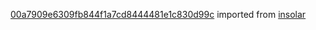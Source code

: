 [00a7909e6309fb844f1a7cd8444481e1c830d99c](https://github.com/insolar/insolar/commit/00a7909e6309fb844f1a7cd8444481e1c830d99c) imported from [insolar](https://github.com/insolar/insolar)
